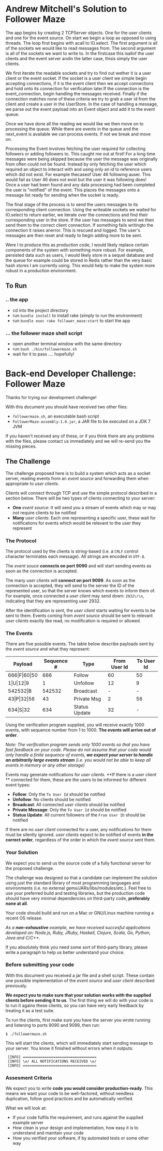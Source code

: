 # Andrew Mitchell's Solution to Follower Maze

The app begins by creating 2 TCPServer objects. One for the user clients and one for the event source. On start we begin a loop as opposed to using threads. The loop first begins with acall to IO.select. The first argument is all of the sockets we would like to read messages from. The second argument is all of the sockets we want to write to. In the firstcase this isallof the user clients and the event server andin the latter case, thisis simply the user clients.

We first iterate the readable sockets and try to find out wether it is a user client or the event socket. If the socket is a user client we simple begin accepting connections, if it is the event client then we accept connections and hold onto its connection for verification later.If the connection is the event_connection, begin handling the messages received. Finally if the connection matches none of these criteria we try to grab a user id from the client and create a user in the UserStore. In the case of handling a message, we parse out the event payload into an Event object and add it to the event queue.

Once we have done all the reading we would like we then move on to processing the queue. While there are events in the queue and the next_event is available we can process events. If not we break and move on.

Processing the Event involves fetching the user required for collecting followers or adding followers to. This caught me out at first! For a long time messages were being skipped because the user the message was originally from often could not be found. Instead by only fetching the user which required an object to interact with and using only an id to reference users which did not exist. For example thecaseof User 46 following auser. This would fail as User 46 does not exist but the user it was following does! Once a user had been found and any data processing had been completed the user is "notified" of the event. This places the messages onto a message list ready for sending when the socket is ready.

The final stage of the process is to send the users messages to its corresponding client connection. Using the writeable sockets we waited for IO.select to return earlier, we iterate over the connections and find their corresponding user in the store. If the user has messages to send we then send them to the correct client connection. If something fails writingto the connection it raises anerror. This is rescued and logged. The user's messages are then reset and ready to begin adding more to be sent.

Were I to produce this as production code, I would likely replace certain components of the system with something more robust. For example, persisted data such as users, I would likely store in a sequel database and the queue for example could be stored in Redis rather than the very basic hash stores I am currently using. This would help to make the system more robust in a production environment.

## To Run

### .. the app

- cd into the project directory
- run `bundle install` to install rake (simply to run the environment)
- run `bundle exec rake follower_maze:start` to start the app

### ... the follower maze shell script

- open another terminal window with the same directory
- run `bash ./bin/followermaze.sh`
- wait for it to pass .... hopefully!



# Back-end Developer Challenge: Follower Maze
Thanks for trying our development challenge!

With this document you should have received two other files:

- `followermaze.sh`, an executable bash script
- `FollowerMaze-assembly-1.0.jar`, a JAR file to be executed on a JDK 7 JVM

If you haven't received any of these, or if you think there are any
problems with the files, please contact us immediately and
we will re-send you the missing pieces.

## The Challenge
The challenge proposed here is to build a system which acts as a socket
server, reading events from an *event source* and forwarding them when
appropriate to *user clients*.

Clients will connect through TCP and use the simple protocol described in a
section below. There will be two types of clients connecting to your server:

- **One** *event source*: It will send you a
stream of events which may or may not require clients to be notified
- **Many** *user clients*: Each one representing a specific user,
these wait for notifications for events which would be relevant to the
user they represent

### The Protocol
The protocol used by the clients is string-based (i.e. a `CRLF` control
character terminates each message). All strings are encoded in `UTF-8`.

The *event souce* **connects on port 9090** and will start sending
events as soon as the connection is accepted.

The many *user clients* will **connect on port 9099**. As soon
as the connection is accepted, they will send to the server the ID of
the represented user, so that the server knows which events to
inform them of. For example, once connected a *user client* may send down:
`2932\r\n`, indicating that they are representing user 2932.

After the identification is sent, the *user client* starts waiting for
events to be sent to them. Events coming from *event source* should be
sent to relevant *user clients* exactly like read, no modification is
required or allowed.

### The Events
There are five possible events. The table below describe payloads
sent by the *event source* and what they represent:

| Payload        | Sequence # | Type          | From User Id | To User Id |
|----------------|------------|---------------|--------------|------------|
| 666\|F\|60\|50 | 666        | Follow        | 60           | 50         |
| 1\|U\|12\|9    | 1          | Unfollow      | 12           | 9          |
| 542532\|B      | 542532     | Broadcast     | -            | -          |
| 43\|P\|32\|56  | 43         | Private Msg   | 2            | 56         |
| 634\|S\|32     | 634        | Status Update | 32           | -          |

Using the verification program supplied, you will receive exactly 1000 events,
with sequence number from 1 to 1000. **The events will arrive out of order**.

*Note: The verification program sends only 1000 events so that you have fast feedback
on your code. Please do not assume that your code would only handle a finite sequence
of events, **we expect your server to handle an arbitrarily large events stream**
(i.e. you would not be able to keep all events in memory or any other storage)*

Events may generate notifications for *user clients*. **If there is a
*user client* ** connected for them, these are the users to be
informed for different event types:

* **Follow**: Only the `To User Id` should be notified
* **Unfollow**: No clients should be notified
* **Broadcast**: All connected *user clients* should be notified
* **Private Message**: Only the `To User Id` should be notified
* **Status Update**: All current followers of the `From User ID` should be notified

If there are no *user client* connected for a user, any notifications
for them must be silently ignored. *user clients* expect to be notified of
events **in the correct order**, regardless of the order in which the
*event source* sent them.

### Your Solution
We expect you to send us the source code of a fully functional server for the
proposed challenge.

The challenge was designed so that a candidate can implement the
solution using just the standard library of most programming languages
and environments (i.e. no external gems/JARs/libs/modules/etc.). Feel
free to use your preferred build and testing libraries, but the production
code should have very minimal dependencies on third-party code,
**preferably none at all**.

Your code should build and run on a Mac or GNU/Linux machine running a
recent OS release.

*As a **non-exhaustive** example, we have received succesful applications
developed on: Node.js, Ruby, JRuby, Haskell, Clojure, Scala, Go, Python,
Java and C/C++.*

If you absolutely think you need some sort of third-party library,
please write a paragraph to help us better understand your choice.

### Before submitting your code
With this document you  received a jar file and a shell script. These
contain one possible implementation of the *event source* and *user
client* described previously.

**We expect you to make sure that your solution works with the
supplied clients before sending it to us**. The first thing we will do
with your code is to run it agains these clients, so you can have very
early feedback by treating it as a test suite.

To run the clients, first make sure you have the server you wrote
running and listening to ports 9090 and 9099, then run:

```
$ ./followermaze.sh
```

This will start the clients, which will immediately start sending
message to your server. You know it finished without errors when it
outputs:

```
 [INFO] ==================================
 [INFO] \o/ ALL NOTIFICATIONS RECEIVED \o/
 [INFO] ==================================
```

### Assesment Criteria
We expect you to write **code you would consider production-ready**.
This means we want your code to be well-factored, without needless
duplication, follow good practices and be automatically verified.

What we will look at:
- If your code fulfils the requirement, and runs against the
supplied example server
- How clean is your design and implementation, how easy it is to
understand and maintain your code
- How you verified your software, if by automated tests or some
other way
